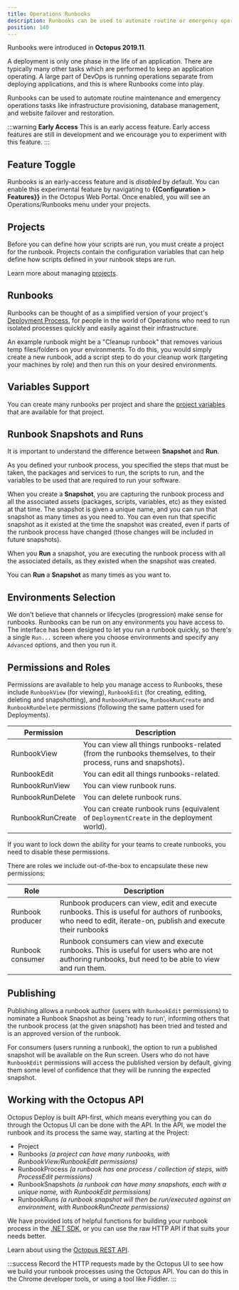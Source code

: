 ```yaml
---
title: Operations Runbooks
description: Runbooks can be used to automate routine or emergency operations-centric processes, for instance, disaster recovery and database backups.
position: 140
---
```


Runbooks were introduced in **Octopus 2019.11**.

A deployment is only one phase in the life of an application. There are typically many other tasks which are performed to keep an application operating. A large part of DevOps is running operations separate from deploying applications, and this is where Runbooks come into play.

Runbooks can be used to automate routine maintenance and emergency operations tasks like infrastructure provisioning, database management, and website failover and restoration.

:::warning
**Early Access**
This is an early access feature. Early access features are still in development and we encourage you to experiment with this feature.
:::

## Feature Toggle

Runbooks is an early-access feature and is _disabled_ by default. You can enable this experimental feature by navigating to **{{Configuration > Features}}** in the Octopus Web Portal. Once enabled, you will see an Operations/Runbooks menu under your projects.

## Projects

Before you can define how your scripts are run, you must create a project for the runbook. Projects contain the configuration variables that can help define how scripts defined in your runbook steps are run.

Learn more about managing [projects](/docs/deployment-process/projects/index.md).

## Runbooks

Runbooks can be thought of as a simplified version of your project's [Deployment Process](/docs/deployment-process/index.md), for people in the world of Operations who need to run isolated processes quickly and easily against their infrastructure.

An example runbook might be a "Cleanup runbook" that removes various temp files/folders on your environments. To do this, you would simply create a new runbook, add a script step to do your cleanup work (targeting your machines by role) and then run this on your desired environments.

## Variables Support

You can create many runbooks per project and share the [project variables](/docs/deployment-process/variables/index.md) that are available for that project.

## Runbook Snapshots and Runs

It is important to understand the difference between **Snapshot** and **Run**.

As you defined your runbook process, you specified the steps that must be taken, the packages and services to run, the scripts to run, and the variables to be used that are required to run your software.

When you create a **Snapshot**, you are capturing the runbook process and all the associated assets (packages, scripts, variables, etc) as they existed at that time. The snapshot is given a unique name, and you can run that snapshot as many times as you need to. You can even run that specific snapshot as it existed at the time the snapshot was created, even if parts of the runbook process have changed (those changes will be included in future snapshots).

When you **Run** a snapshot, you are executing the runbook process with all the associated details, as they existed when the snapshot was created.

You can **Run** a **Snapshot** as many times as you want to.

## Environments Selection

We don't believe that channels or lifecycles (progression) make sense for runbooks. Runbooks can be run on any environments you have access to. The interface has been designed to let you run a runbook quickly, so there's a single `Run...` screen where you choose environments and specify any `Advanced` options, and then you run it.

## Permissions and Roles

Permissions are available to help you manage access to Runbooks, these include `RunbookView` (for viewing), `RunbookEdit` (for creating, editing, deleting and snapshotting), and `RunbookRunView`, `RunbookRunCreate` and `RunbookRunDelete` permissions (following the same pattern used for Deployments).

| Permission  | Description |
| ------------- | ------------- |
| RunbookView  | You can view all things runbooks-related (from the runbooks themselves, to their process, runs and snapshots). |
| RunbookEdit  | You can edit all things runbooks-related. |
| RunbookRunView  | You can view runbook runs. |
| RunbookRunDelete  | You can delete runbook runs. |
| RunbookRunCreate  | You can create runbook runs (equivalent of `DeploymentCreate` in the deployment world). |

If you want to lock down the ability for your teams to create runbooks, you need to disable these permissions.

There are roles we include out-of-the-box to encapsulate these new permissions:

| Role | Description |
| ------------- | ------------- |
| Runbook producer | Runbook producers can view, edit and execute runbooks. This is useful for authors of runbooks, who need to edit, iterate-on, publish and execute their runbooks |
| Runbook consumer | Runbook consumers can view and execute runbooks. This is useful for users who are not authoring runbooks, but need to be able to view and run them. |

## Publishing

Publishing allows a runbook author (users with `RunbookEdit` permissions) to nominate a Runbook Snapshot as being 'ready to run', informing others that the runbook process (at the given snapshot) has been tried and tested and is an approved version of the runbook.

For consumers (users running a runbook), the option to run a published snapshot will be available on the Run screen. Users who do not have `RunbookEdit` permissions will access the published version by default, giving them some level of confidence that they will be running the expected snapshot.

## Working with the Octopus API

Octopus Deploy is built API-first, which means everything you can do through the Octopus UI can be done with the API. In the API, we model the runbook and its process the same way, starting at the Project:

- Project
- Runbooks _(a project can have many runbooks, with RunbookView/RunbookEdit permissions)_
- RunbookProcess _(a runbook has one process / collection of steps, with ProcessEdit permissions)_
- RunbookSnapshots _(a runbook can have many snapshots, each with a unique name, with RunbookEdit permissions)_
- RunbookRuns _(a runbook snapshot will then be run/executed against an environment, with RunbookRunCreate permissions)_

We have provided lots of helpful functions for building your runbook process in the [.NET SDK](/docs/octopus-rest-api/octopus.client.md), or you can use the raw HTTP API if that suits your needs better.

Learn about using the [Octopus REST API](/docs/octopus-rest-api/index.md).

:::success
Record the HTTP requests made by the Octopus UI to see how we build your runbook processes using the Octopus API. You can do this in the Chrome developer tools, or using a tool like Fiddler.
:::
